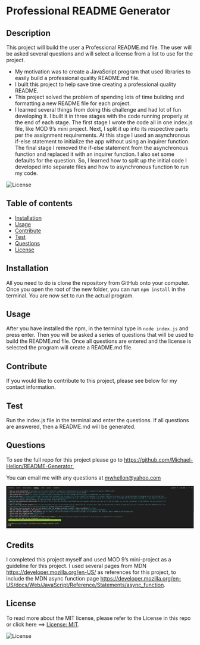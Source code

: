 
# Professional README Generator

## Description

This project will build the user a Professional README.md file. The user will be asked several questions and will select a license from a list to use for the project.

- My motivation was to create a JavaScript program that used libraries to easily build a professional quality README.md file.
- I built this project to help save time creating a professional quality README.
- This project solved the problem of spending lots of time building and formatting a new README file for each project.
- I learned several things from doing this challenge and had lot of fun developing it. I built it in three stages with the code running properly at the end of each stage. The first stage I wrote the code all in one index.js file, like MOD 9’s mini project. Next, I split it up into its respective parts per the assignment requirements. At this stage I used an asynchronous if-else statement to initialize the app without using an inquirer function. The final stage I removed the if-else statement from the asynchronous function and replaced it with an inquirer function. I also set some defaults for the question. So, I learned how to split up the initial code I developed into separate files and how to asynchronous function to run my code.  

![License](https://img.shields.io/badge/License-MIT-green.svg)

## Table of contents

* [Installation](#installation)
* [Usage](#usage)
* [Contribute](#contribute)
*  [Test](#test)
* [Questions](#questions)
* [License](#license)

## Installation

All you need to do is clone the repository from GitHub onto your computer. Once you open the root of the new folder, you can run `npm install` in the terminal. You are now set to run the actual program.

## Usage

After you have installed the npm, in the terminal type in `node index.js` and press enter. Then you will be asked a series of questions that will be used to build the README.md file. Once all questions are entered and the license is selected the program will create a README.md file.

## Contribute

If you would like to contribute to this project, please see below for my contact information.

## Test

Run the index.js file in the terminal and enter the questions. If all questions are answered, then a README.md will be generated.

## Questions

To see the full repo for this project please go to  <https://github.com/Michael-Hellon/README-Generator >

You can email me with any questions at <mwhellon@yahoo.com>

![screenshot](/assets/images/screenshot.png)

## Credits

I completed this project myself and used MOD 9’s mini-project as a guideline for this project. I used several pages from MDN https://developer.mozilla.org/en-US/ as references for this project, to include the MDN async function page https://developer.mozilla.org/en-US/docs/Web/JavaScript/Reference/Statements/async_function.

## License

To read more about the MIT license, please refer to the License in this repo or click here ==> [License: MIT](https://opensource.org/licenses/MIT).

![License](https://img.shields.io/badge/License-MIT-green.svg)

